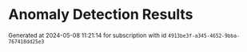 # Anomaly Detection Results


<sup>Generated at 2024-05-08 11:21:14 for subscription with id `4913be3f-a345-4652-9bba-767418dd25e3`</sup>
